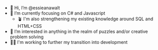 - 👋 Hi, I’m @essieanawalt
- 🌱 I’m currently focusing on C# and Javascript
  - 🪴 I'm also strengthening my existing knowledge around SQL and HTML+CSS
- 👀 I’m interested in anything in the realm of puzzles and/or creative problem solving
- 🤞🏻 I'm working to further my transition into development

<!---
essieanawalt/essieanawalt is a ✨ special ✨ repository because its `README.md` (this file) appears on your GitHub profile.
You can click the Preview link to take a look at your changes.
--->
